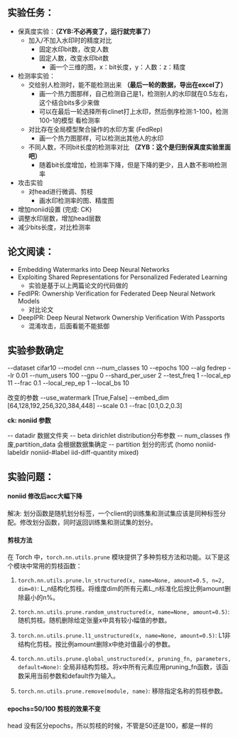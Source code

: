 ## 实验任务：
+ 保真度实验：**（ZYB:不必再变了，运行就完事了）**
  + 加入/不加入水印时的精度对比
    + 固定水印bit数，改变人数
    + 固定人数，改变水印bit数
      + 画一个三维的图，x：bit长度，y：人数：z：精度
+ 检测率实验：
  + 交给别人检测时，能不能检测出来 **（最后一轮的数据，导出在excel了）**
    + 画一个热力图那样，自己检测自己是1，检测别人的水印就在0.5左右，这个结合bits多少来做
    + 可以在最后一轮选择所有clinet打上水印，然后倒序检测:1-100，检测100-1的模型 看检测率
  + 对比存在全局模型聚合操作的水印方案 (FedRep)
    + 画一个热力图那样，可以检测出其他人的水印
  + 不同人数，不同bit长度的检测率对比 **（ZYB：这个是归到保真度实验里面吧）**
    + 随着bit长度增加，检测率下降，但是下降的更少，且人数不影响检测率
+ 攻击实验
  + 对head进行微调、剪枝
    + 画水印检测率的图、精度图
+ 增加noniid设置 (完成: CK)
+ 调整水印层数，增加head层数
+ 减少bits长度，对比检测率

## 论文阅读：
+ Embedding Watermarks into Deep Neural Networks
+ Exploiting Shared Representations for Personalized Federated Learning
  + 实验是基于以上两篇论文的代码做的
+ FedIPR: Ownership Verification for Federated Deep Neural Network Models
  + 对比论文
+ DeepIPR: Deep Neural Network Ownership Verification With Passports
  + 混淆攻击，后面看能不能抵御

## 实验参数确定

--dataset cifar10 
--model cnn 
--num_classes 10 
--epochs 100 
--alg fedrep 
--lr 0.01
--num_users 100 
--gpu 0 
--shard_per_user 2 
--test_freq 1
--local_ep 11 
--frac 0.1 
--local_rep_ep 1 
--local_bs 10

改变的参数
--use_watermark [True,False]
--embed_dim [64,128,192,256,320,384,448]
--scale 0.1
--frac [0.1,0.2,0.3]

**ck: noniid 参数**

  -- datadir 数据文件夹
  -- beta  dirichlet distribution分布参数
  -- num_classes 作废,partition_data 会根据数据集确定
  -- partition 划分的形式 (homo noniid-labeldir noniid-#label iid-diff-quantity mixed)

## 实验问题：

#### noniid 修改后acc大幅下降

解决: 划分函数是随机划分标签，一个client的训练集和测试集应该是同种标签分配。修改划分函数，同时返回训练集和测试集的划分。

#### 剪枝方法

在 Torch 中，`torch.nn.utils.prune` 模块提供了多种剪枝方法和功能。以下是这个模块中常用的剪枝函数：

1. `torch.nn.utils.prune.ln_structured(x, name=None, amount=0.5, n=2, dim=0)`: L_n结构化剪枝。将维度dim的所有元素L_n标准化后按比例amount删除最小的n%。

2. `torch.nn.utils.prune.random_unstructured(x, name=None, amount=0.5)`: 随机剪枝。随机删除给定张量x中具有较小幅值的参数。

3. `torch.nn.utils.prune.l1_unstructured(x, name=None, amount=0.5)`: L1非结构化剪枝。按比例amount删除x中绝对值最小的参数。


4. `torch.nn.utils.prune.global_unstructured(x, pruning_fn, parameters, default=None)`: 全局非结构剪枝。将x中所有元素应用pruning_fn函数，该函数采用当前参数和default作为输入。

5. `torch.nn.utils.prune.remove(module, name)`: 移除指定名称的剪枝参数。

#### epochs=50/100 剪枝的效果不变

head 没有区分epochs，所以剪枝的时候，不管是50还是100，都是一样的
